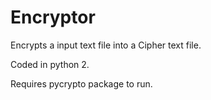 # Encryptor
Encrypts a input text file into a Cipher text file.

Coded in python 2.

Requires pycrypto package to run.
